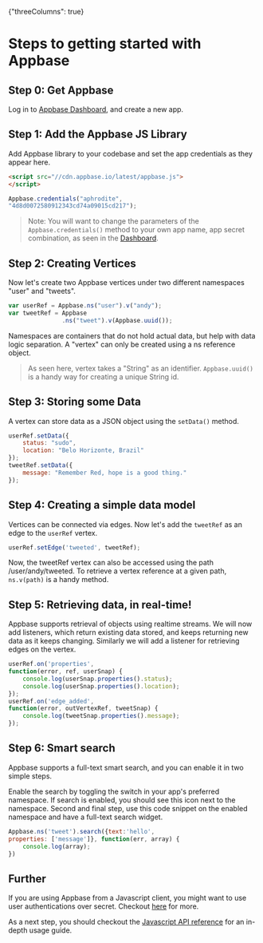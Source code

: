 {"threeColumns": true}
# Steps to getting started with Appbase

## Step 0: Get Appbase
Log in to <span class="fa fa-external-link"></span> [Appbase Dashboard](http://appbase.io/developer/), and create a new app.

## Step 1: Add the Appbase JS Library

Add Appbase library to your codebase and set the app credentials as they appear here.

```html
<script src="//cdn.appbase.io/latest/appbase.js">
</script>
```

```js
Appbase.credentials("aphrodite",
"4d8d0072580912343cd74a09015cd217");
```

> Note: You will want to change the parameters of the ``Appbase.credentials()`` method to your own app name, app secret combination, as seen in the [Dashboard](http://appbase.io/developer).

## Step 2: Creating Vertices

Now let's create two Appbase vertices under two different namespaces "user" and "tweets".

```js
var userRef = Appbase.ns("user").v("andy");
var tweetRef = Appbase
			   .ns("tweet").v(Appbase.uuid());
```

Namespaces are containers that do not hold actual data, but help with data logic separation. A "vertex" can only be created using a ns reference object.

> As seen here, vertex takes a "String" as an identifier. ``Appbase.uuid()`` is a handy way for creating a unique String id.

## Step 3: Storing some Data

A vertex can store data as a JSON object using the ``setData()`` method.

```js
userRef.setData({
    status: "sudo",
    location: "Belo Horizonte, Brazil"
});
tweetRef.setData({
    message: "Remember Red, hope is a good thing."
});
```

## Step 4: Creating a simple data model

Vertices can be connected via edges. Now let's add the ``tweetRef`` as an edge to the ``userRef`` vertex.

```js
userRef.setEdge('tweeted', tweetRef);
```
Now, the tweetRef vertex can also be accessed using the path /user/andy/tweeted. To retrieve a vertex reference at a given path, ``ns.v(path)`` is a handy method.

## Step 5: Retrieving data, in real-time! 

Appbase supports retrieval of objects using realtime streams. We will now add listeners, which return existing data stored, and keeps returning new data as it keeps changing. Similarly we will add a listener for retrieving edges on the vertex.

```js
userRef.on('properties',
function(error, ref, userSnap) {
    console.log(userSnap.properties().status);
    console.log(userSnap.properties().location);
});
userRef.on('edge_added',
function(error, outVertexRef, tweetSnap) {
    console.log(tweetSnap.properties().message);
});
```

## Step 6: Smart search

Appbase supports a full-text smart search, and you can enable it in two simple steps.

Enable the search by toggling the <i class="fa fa-eye-slash"></i> switch in your app's preferred namespace. If search is enabled, you should see this icon <i class="fa fa-eye"></i> next to the namespace.
Second and final step, use this code snippet on the enabled namespace and have a full-text search widget.

```js
Appbase.ns('tweet').search({text:'hello',
properties: ['message']}, function(err, array) {
    console.log(array);
})
```

## Further

If you are using Appbase from a Javascript client, you might want to use user authentications over secret. Checkout [here](/docs/authentications.html) for more.

As a next step, you should checkout the [Javascript API reference](/docs/js.html) for an in-depth usage guide.
